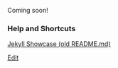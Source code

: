 Coming soon!

### Help and Shortcuts

[Jekyll Showcase (old README.md)](https://limacat76.github.io/Hades-Desktop/help/markdown.html)


[Edit](https://github.com/limacat76/Hades-Desktop/edit/master/README.md)
